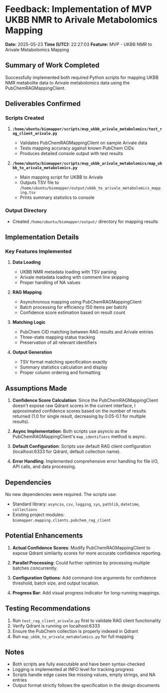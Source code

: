 # Feedback: Implementation of MVP UKBB NMR to Arivale Metabolomics Mapping

**Date:** 2025-05-23
**Time (UTC):** 22:27:03
**Feature:** MVP - UKBB NMR to Arivale Metabolomics Mapping

## Summary of Work Completed

Successfully implemented both required Python scripts for mapping UKBB NMR metabolite data to Arivale metabolomics data using the PubChemRAGMappingClient.

## Deliverables Confirmed

### Scripts Created
1. **`/home/ubuntu/biomapper/scripts/mvp_ukbb_arivale_metabolomics/test_rag_client_arivale.py`**
   - Validates PubChemRAGMappingClient on sample Arivale data
   - Tests mapping accuracy against known PubChem CIDs
   - Produces detailed console output with test results

2. **`/home/ubuntu/biomapper/scripts/mvp_ukbb_arivale_metabolomics/map_ukbb_to_arivale_metabolomics.py`**
   - Main mapping script for UKBB to Arivale
   - Outputs TSV file to `/home/ubuntu/biomapper/output/ukbb_to_arivale_metabolomics_mapping.tsv`
   - Prints summary statistics to console

### Output Directory
- Created `/home/ubuntu/biomapper/output/` directory for mapping results

## Implementation Details

### Key Features Implemented
1. **Data Loading**
   - UKBB NMR metadata loading with TSV parsing
   - Arivale metadata loading with comment line skipping
   - Proper handling of NA values

2. **RAG Mapping**
   - Asynchronous mapping using PubChemRAGMappingClient
   - Batch processing for efficiency (50 items per batch)
   - Confidence score estimation based on result count

3. **Matching Logic**
   - PubChem CID matching between RAG results and Arivale entries
   - Three-state mapping status tracking
   - Preservation of all relevant identifiers

4. **Output Generation**
   - TSV format matching specification exactly
   - Summary statistics calculation and display
   - Proper column ordering and formatting

## Assumptions Made

1. **Confidence Score Calculation**: Since the PubChemRAGMappingClient doesn't expose raw Qdrant scores in the current interface, I approximated confidence scores based on the number of results returned (1.0 for single result, decreasing by 0.05-0.1 for multiple results).

2. **Async Implementation**: Both scripts use asyncio as the PubChemRAGMappingClient's `map_identifiers` method is async.

3. **Default Configuration**: Scripts use default RAG client configuration (localhost:6333 for Qdrant, default collection name).

4. **Error Handling**: Implemented comprehensive error handling for file I/O, API calls, and data processing.

## Dependencies

No new dependencies were required. The scripts use:
- Standard library: `asyncio`, `csv`, `logging`, `sys`, `pathlib`, `datetime`, `collections`
- Existing project modules: `biomapper.mapping.clients.pubchem_rag_client`

## Potential Enhancements

1. **Actual Confidence Scores**: Modify PubChemRAGMappingClient to expose Qdrant similarity scores for more accurate confidence reporting.

2. **Parallel Processing**: Could further optimize by processing multiple batches concurrently.

3. **Configuration Options**: Add command-line arguments for confidence threshold, batch size, and output location.

4. **Progress Bar**: Add visual progress indicator for long-running mappings.

## Testing Recommendations

1. Run `test_rag_client_arivale.py` first to validate RAG client functionality
2. Verify Qdrant is running on localhost:6333
3. Ensure the PubChem collection is properly indexed in Qdrant
4. Run `map_ukbb_to_arivale_metabolomics.py` for full mapping

## Notes

- Both scripts are fully executable and have been syntax-checked
- Logging is implemented at INFO level for tracking progress
- Scripts handle edge cases like missing values, empty strings, and NA entries
- Output format strictly follows the specification in the design documents